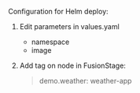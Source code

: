 Configuration for Helm deploy:

1. Edit parameters in values.yaml
    - namespace
    - image
  
2. Add tag on node in FusionStage:
    > demo.weather: weather-app
